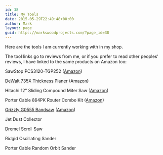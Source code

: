 ```yaml
---
id: 38
title: My Tools
date: 2015-05-29T22:49:48+00:00
author: Mark
layout: page
guid: https://markswoodprojects.com/?page_id=38
---
```

Here are the tools I am currently working with in my shop.

The tool links&nbsp;go to reviews from me, or if you prefer to read other peoples&#8217; reviews, I have linked to the same products on Amazon too:

SawStop PCS3120-TGP252 (<a href="http://amzn.to/1GL8b9T" target="_blank">Amazon</a>)

[DeWalt 735X Thickness Planer](https://markswoodprojects.com/tools/dewalt-dw735-thickness-planer/) (<a href="http://amzn.to/1d5dxkt" target="_blank">Amazon</a>)

Hitachi 12&#8243; Sliding Compound Miter Saw (<a href="http://amzn.to/1FT4Zs1" target="_blank">Amazon</a>)

Porter Cable 894PK&nbsp;Router Combo Kit (<a href="http://amzn.to/1RxjTYU" target="_blank">Amazon</a>)

[Grizzly G0555 Bandsaw](http://markswoodprojects.com/tools/grizzly-g0555-ultimate-bandsaw/) ([Amazon](http://amzn.to/1OSvZII))

Jet Dust Collector

Dremel Scroll Saw

Ridgid Oscillating Sander

Porter Cable Random Orbit Sander